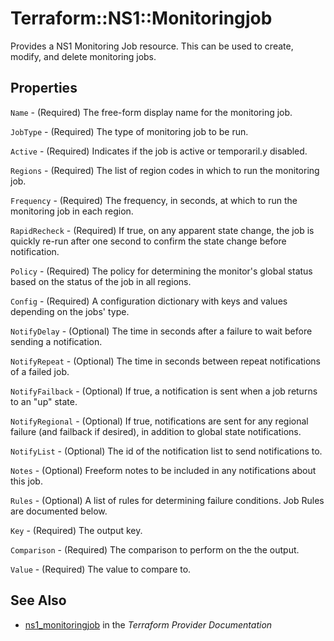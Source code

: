 # Terraform::NS1::Monitoringjob

Provides a NS1 Monitoring Job resource. This can be used to create, modify, and delete monitoring jobs.

## Properties

`Name` - (Required) The free-form display name for the monitoring job.

`JobType` - (Required) The type of monitoring job to be run.

`Active` - (Required) Indicates if the job is active or temporaril.y disabled.

`Regions` - (Required) The list of region codes in which to run the monitoring job.

`Frequency` - (Required) The frequency, in seconds, at which to run the monitoring job in each region.

`RapidRecheck` - (Required) If true, on any apparent state change, the job is quickly re-run after one second to confirm the state change before notification.

`Policy` - (Required) The policy for determining the monitor's global status based on the status of the job in all regions.

`Config` - (Required) A configuration dictionary with keys and values depending on the jobs' type.

`NotifyDelay` - (Optional) The time in seconds after a failure to wait before sending a notification.

`NotifyRepeat` - (Optional) The time in seconds between repeat notifications of a failed job.

`NotifyFailback` - (Optional) If true, a notification is sent when a job returns to an "up" state.

`NotifyRegional` - (Optional) If true, notifications are sent for any regional failure (and failback if desired), in addition to global state notifications.

`NotifyList` - (Optional) The id of the notification list to send notifications to.

`Notes` - (Optional) Freeform notes to be included in any notifications about this job.

`Rules` - (Optional) A list of rules for determining failure conditions. Job Rules are documented below.

`Key` - (Required) The output key.

`Comparison` - (Required) The comparison to perform on the the output.

`Value` - (Required) The value to compare to.


## See Also

* [ns1_monitoringjob](https://www.terraform.io/docs/providers/ns1/r/monitoringjob.html) in the _Terraform Provider Documentation_